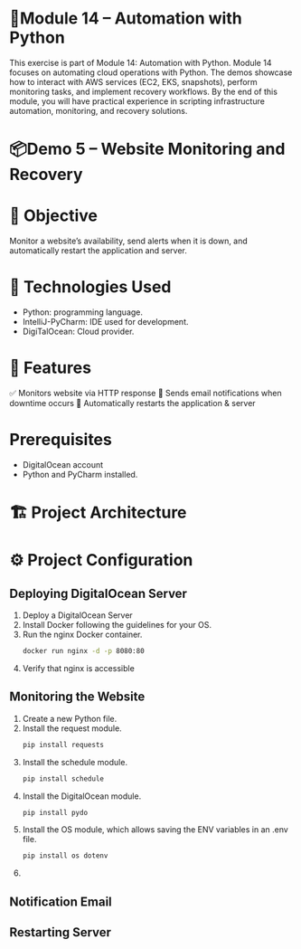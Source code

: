 # 🐍Module 14 – Automation with Python
This exercise is part of Module 14: Automation with Python. Module 14 focuses on automating cloud operations with Python. The demos showcase how to interact with AWS services (EC2, EKS, snapshots), perform monitoring tasks, and implement recovery workflows. By the end of this module, you will have practical experience in scripting infrastructure automation, monitoring, and recovery solutions.

# 📦Demo 5 – Website Monitoring and Recovery
# 📌 Objective
 Monitor a website’s availability, send alerts when it is down, and automatically restart the application and server.
 
# 🚀 Technologies Used
* Python: programming language.
* IntelliJ-PyCharm: IDE used for development.
* DigiTalOcean: Cloud provider.

# 🎯 Features
✅ Monitors website via HTTP response
📧 Sends email notifications when downtime occurs
🔄 Automatically restarts the application & server

# Prerequisites
* DigitalOcean account
* Python and PyCharm installed.
  
# 🏗 Project Architecture

# ⚙️ Project Configuration
   
## Deploying DigitalOcean Server
1. Deploy a DigitalOcean Server
2. Install Docker following the guidelines for your OS.
3. Run the nginx Docker container.
   ```bash
   docker run nginx -d -p 8080:80
   ```
4. Verify that nginx is accessible

## Monitoring the Website
1. Create a new Python file.
2. Install the request module.
   ```bash
   pip install requests
   ```
3. Install the schedule module.
   ```bash
   pip install schedule
   ```
4. Install the DigitalOcean module.
   ```bash
   pip install pydo
   ```
5. Install the OS module, which allows saving the ENV variables in an .env file.
   ```bash
   pip install os dotenv
   ```
6. 
## Notification Email
## Restarting Server
   
